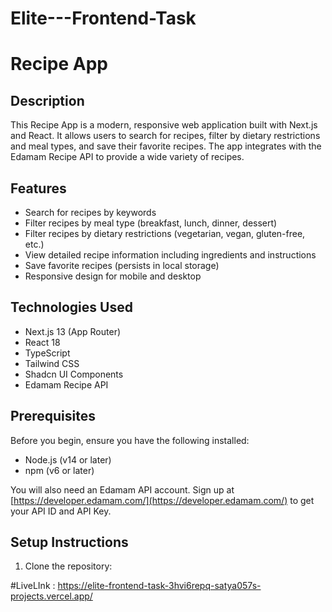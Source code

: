 # Elite---Frontend-Task
# Recipe App

## Description

This Recipe App is a modern, responsive web application built with Next.js and React. It allows users to search for recipes, filter by dietary restrictions and meal types, and save their favorite recipes. The app integrates with the Edamam Recipe API to provide a wide variety of recipes.

## Features

- Search for recipes by keywords
- Filter recipes by meal type (breakfast, lunch, dinner, dessert)
- Filter recipes by dietary restrictions (vegetarian, vegan, gluten-free, etc.)
- View detailed recipe information including ingredients and instructions
- Save favorite recipes (persists in local storage)
- Responsive design for mobile and desktop

## Technologies Used

- Next.js 13 (App Router)
- React 18
- TypeScript
- Tailwind CSS
- Shadcn UI Components
- Edamam Recipe API

## Prerequisites

Before you begin, ensure you have the following installed:
- Node.js (v14 or later)
- npm (v6 or later)

You will also need an Edamam API account. Sign up at [https://developer.edamam.com/](https://developer.edamam.com/) to get your API ID and API Key.

## Setup Instructions

1. Clone the repository:

#LiveLInk : https://elite-frontend-task-3hvi6repq-satya057s-projects.vercel.app/
